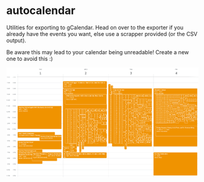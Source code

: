 # autocalendar
Utilities for exporting to gCalendar. Head on over to the exporter if you already have the events you want, else use a scrapper provided (or the CSV output).

Be aware this may lead to your calendar being unreadable! Create a new one to avoid this :)

<p align="center">
  <img src="./WebCrawlers/GHC19/img/GHC19output.png" alt="Calendar after running script" width="650">
</p>

